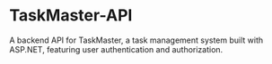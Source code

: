# TaskMaster-API
A backend API for TaskMaster, a task management system built with ASP.NET, featuring user authentication and authorization.
